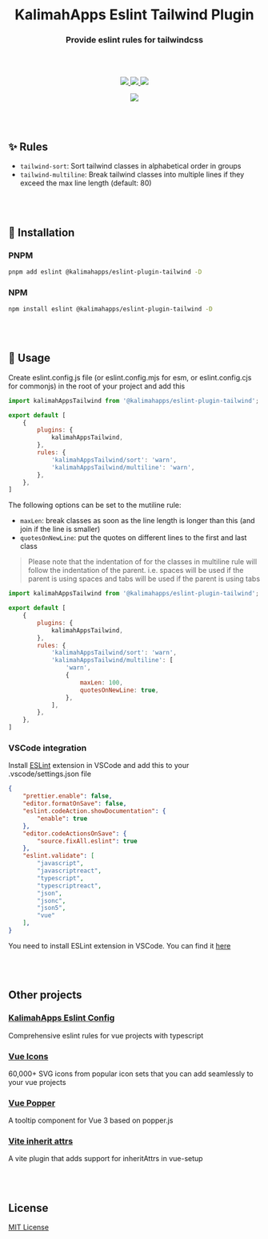 <p align="center">
<h1 align="center">KalimahApps Eslint Tailwind Plugin</h1>
</p>


<p align="center">
<h3 align="center">Provide eslint rules for tailwindcss</h3>
<br>
<br>
</p>

<p align="center">
<a target="_blank" href="https://www.npmjs.com/package/@kalimahapps/eslint-plugin-tailwind">
  <img src="https://img.shields.io/npm/v/@kalimahapps/eslint-plugin-tailwind.svg">
</a>
<a target="_blank" href="https://www.npmjs.com/package/@kalimahapps/eslint-plugin-tailwind">
  <img src="https://img.shields.io/npm/dt/@kalimahapps/eslint-plugin-tailwind.svg">
</a>
<img src="https://img.shields.io/github/license/kalimahapps/eslint-plugin-tailwind">
</p>

<p align="center">
<a target=_blank href="https://twitter.com/KalimahApps">
  <img src="https://img.shields.io/twitter/follow/KalimahApps?style=for-the-badge">
</a>
</p>

<br>
<br>

## ✨ Rules
- `tailwind-sort`: Sort tailwind classes in alphabetical order in groups
- `tailwind-multiline`: Break tailwind classes into multiple lines if they exceed the max line length (default: 80)

<br>
<br>

## 💽 Installation
### PNPM
```bash
pnpm add eslint @kalimahapps/eslint-plugin-tailwind -D
```

### NPM
```bash
npm install eslint @kalimahapps/eslint-plugin-tailwind -D
```

<br>
<br>

## 🔧 Usage
Create eslint.config.js file (or eslint.config.mjs for esm, or eslint.config.cjs for commonjs) in the root of your project and add this

```js
import kalimahAppsTailwind from '@kalimahapps/eslint-plugin-tailwind';

export default [
	{
		plugins: {
			kalimahAppsTailwind,
		},
		rules: {
			'kalimahAppsTailwind/sort': 'warn',
			'kalimahAppsTailwind/multiline': 'warn',
		},
	},
]
```

The following options can be set to the mutiline rule:
- `maxLen`: break classes as soon as the line length is longer than this (and join if the line is smaller)
- `quotesOnNewLine`: put the quotes on different lines to the first and last class

> Please note that the indentation of for the classes in multiline rule will follow the indentation of the parent. i.e. spaces will be used if the parent is using spaces and tabs will be used if the parent is using tabs



```js
import kalimahAppsTailwind from '@kalimahapps/eslint-plugin-tailwind';

export default [
	{
		plugins: {
			kalimahAppsTailwind,
		},
		rules: {
			'kalimahAppsTailwind/sort': 'warn',
			'kalimahAppsTailwind/multiline': [
				'warn',
				{
					maxLen: 100,
					quotesOnNewLine: true,
				},
			],
		},
	},
]
```

### VSCode integration
Install [ESLint](https://marketplace.visualstudio.com/items?itemName=dbaeumer.vscode-eslint) extension in VSCode and add this to your .vscode/settings.json file
```json
{
 	"prettier.enable": false,
  	"editor.formatOnSave": false,
	"eslint.codeAction.showDocumentation": {
		"enable": true
	},
	"editor.codeActionsOnSave": {
		"source.fixAll.eslint": true
	},
	"eslint.validate": [
		"javascript",
		"javascriptreact",
		"typescript",
		"typescriptreact",
		"json",
		"jsonc",
		"json5",
		"vue"
	],
}
```

You need to install ESLint extension in VSCode. You can find it [here](https://marketplace.visualstudio.com/items?itemName=dbaeumer.vscode-eslint)

<br>
<br>


## Other projects
### [KalimahApps Eslint Config](https://www.npmjs.com/package/@kalimahapps/eslint-config)
Comprehensive eslint rules for vue projects with typescript

### [Vue Icons](https://www.npmjs.com/package/@kalimahapps/vue-icons)
60,000+ SVG icons from popular icon sets that you can add seamlessly to your vue projects

### [Vue Popper](https://www.npmjs.com/package/@kalimahapps/vue-popper)
A tooltip component for Vue 3 based on popper.js

### [Vite inherit attrs](https://www.npmjs.com/package/vite-plugin-vue-setup-inherit-attrs)
A vite plugin that adds support for inheritAttrs in vue-setup

<br>
<br>

## License
[MIT License](LICENSE)